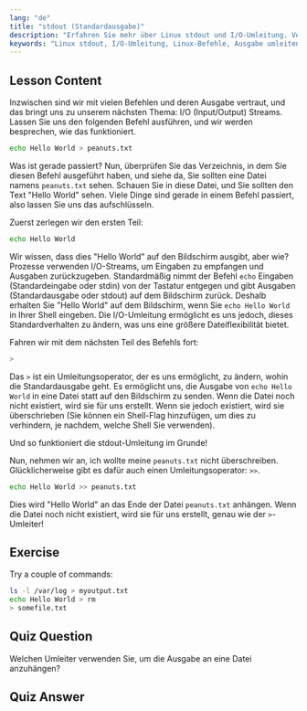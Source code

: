 ```yaml
---
lang: "de"
title: "stdout (Standardausgabe)"
description: "Erfahren Sie mehr über Linux stdout und I/O-Umleitung. Verstehen Sie, wie Sie die Befehlsausgabe mit den Operatoren > und >> in Dateien umleiten. Beginnen Sie Ihre Linux-Reise noch heute!"
keywords: "Linux stdout, I/O-Umleitung, Linux-Befehle, Ausgabe umleiten, Linux-Tutorial, Linux für Anfänger, Linux-Anleitung, Shell-Skripting"
---
```


## Lesson Content

Inzwischen sind wir mit vielen Befehlen und deren Ausgabe vertraut, und das bringt uns zu unserem nächsten Thema: I/O (Input/Output) Streams. Lassen Sie uns den folgenden Befehl ausführen, und wir werden besprechen, wie das funktioniert.

```bash
echo Hello World > peanuts.txt
```

Was ist gerade passiert? Nun, überprüfen Sie das Verzeichnis, in dem Sie diesen Befehl ausgeführt haben, und siehe da, Sie sollten eine Datei namens `peanuts.txt` sehen. Schauen Sie in diese Datei, und Sie sollten den Text "Hello World" sehen. Viele Dinge sind gerade in einem Befehl passiert, also lassen Sie uns das aufschlüsseln.

Zuerst zerlegen wir den ersten Teil:

```bash
echo Hello World
```

Wir wissen, dass dies "Hello World" auf den Bildschirm ausgibt, aber wie? Prozesse verwenden I/O-Streams, um Eingaben zu empfangen und Ausgaben zurückzugeben. Standardmäßig nimmt der Befehl `echo` Eingaben (Standardeingabe oder stdin) von der Tastatur entgegen und gibt Ausgaben (Standardausgabe oder stdout) auf dem Bildschirm zurück. Deshalb erhalten Sie "Hello World" auf dem Bildschirm, wenn Sie `echo Hello World` in Ihrer Shell eingeben. Die I/O-Umleitung ermöglicht es uns jedoch, dieses Standardverhalten zu ändern, was uns eine größere Dateiflexibilität bietet.

Fahren wir mit dem nächsten Teil des Befehls fort:

```bash
>
```

Das `>` ist ein Umleitungsoperator, der es uns ermöglicht, zu ändern, wohin die Standardausgabe geht. Es ermöglicht uns, die Ausgabe von `echo Hello World` in eine Datei statt auf den Bildschirm zu senden. Wenn die Datei noch nicht existiert, wird sie für uns erstellt. Wenn sie jedoch existiert, wird sie überschrieben (Sie können ein Shell-Flag hinzufügen, um dies zu verhindern, je nachdem, welche Shell Sie verwenden).

Und so funktioniert die stdout-Umleitung im Grunde!

Nun, nehmen wir an, ich wollte meine `peanuts.txt` nicht überschreiben. Glücklicherweise gibt es dafür auch einen Umleitungsoperator: `>>`.

```bash
echo Hello World >> peanuts.txt
```

Dies wird "Hello World" an das Ende der Datei `peanuts.txt` anhängen. Wenn die Datei noch nicht existiert, wird sie für uns erstellt, genau wie der `>`-Umleiter!

## Exercise

Try a couple of commands:

```bash
ls -l /var/log > myoutput.txt
echo Hello World > rm
> somefile.txt
```

## Quiz Question

Welchen Umleiter verwenden Sie, um die Ausgabe an eine Datei anzuhängen?

## Quiz Answer

> >

